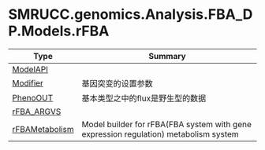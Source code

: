 ﻿
# SMRUCC.genomics.Analysis.FBA_DP.Models.rFBA

|Type|Summary|
|----|-------|
|[ModelAPI](./ModelAPI.md)||
|[Modifier](./Modifier.md)|基因突变的设置参数|
|[PhenoOUT](./PhenoOUT.md)|基本类型之中的flux是野生型的数据|
|[rFBA_ARGVS](./rFBA_ARGVS.md)||
|[rFBAMetabolism](./rFBAMetabolism.md)|Model builder for rFBA(FBA system with gene expression regulation) metabolism system|

